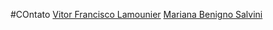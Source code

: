 #COntato 
[Vitor Francisco Lamounier](https://www.facebook.com/vitflamo/) 
[Mariana Benigno Salvini](https://www.facebook.com/mariana.benigno.96e/)